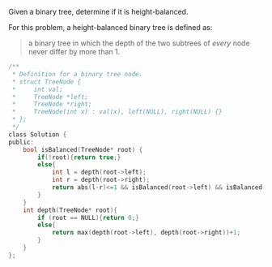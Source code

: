 Given a binary tree, determine if it is height-balanced.

For this problem, a height-balanced binary tree is defined as:

> a binary tree in which the depth of the two subtrees of *every* node never differ by more than 1.

```c
/**
 * Definition for a binary tree node.
 * struct TreeNode {
 *     int val;
 *     TreeNode *left;
 *     TreeNode *right;
 *     TreeNode(int x) : val(x), left(NULL), right(NULL) {}
 * };
 */
class Solution {
public:
    bool isBalanced(TreeNode* root) {
        if(!root){return true;}
        else{
            int l = depth(root->left);
            int r = depth(root->right);
            return abs(l-r)<=1 && isBalanced(root->left) && isBalanced(root->right);
        }
    }
    int depth(TreeNode* root){
        if (root == NULL){return 0;}
        else{
            return max(depth(root->left), depth(root->right))+1;
        }
    }
};
```